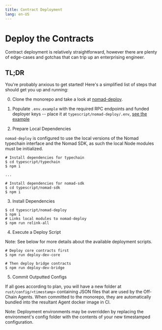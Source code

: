 ```yaml
---
title: Contract Deployment
lang: en-US
---
```


# Deploy the Contracts

Contract deployment is relatively straightforward, however there are plenty of edge-cases and gotchas that can trip up an enterprising engineer. 

## TL;DR

You're probably anxious to get started! Here's a simplified list of steps that should get you up and running:

0. Clone the monorepo and take a look at [nomad-deploy](https://github.com/nomad-xyz/nomad-monorepo/tree/main/typescript/nomad-deploy). 

1. Populate `.env.example` with the required RPC endpoints and funded deployer keys -- place it at `typescript/nomad-deploy/.env`, [see the example](https://github.com/nomad-xyz/nomad-monorepo/blob/main/typescript/nomad-deploy/.env.example)

2. Prepare Local Dependencies

`nomad-deploy` is configured to use the local versions of the Nomad typechain interface and the Nomad SDK, as such the local Node modules must be initialized. 
```
# Install dependencies for typechain
$ cd typescript/typechain
$ npm i 

...

# Install dependencies for nomad-sdk
$ cd typescript/nomad-sdk
$ npm i
```

3. Install Dependencies

```
$ cd typescript/nomad-deploy
$ npm i 
# Links local modules to nomad-deploy
$ npm run relink-all
```

4. Execute a Deploy Script

Note: See below for more details about the available deployment scripts.

```
# Deploy core contracts first
$ npm run deploy-dev-core

# Then deploy bridge contracts
$ npm run deploy-dev-bridge
```

5. Commit Outputted Configs

If all goes according to plan, you will have a new folder at `rust/config/<timestamp>` containing JSON files that are used by the Off-Chain Agents. When committed to the monorepo, they are automatically bundled into the resultant Agent docker image in CI. 

Note: Deployment environments may be overridden by replacing the environment's config folder with the contents of your new timestamped configuration. 
